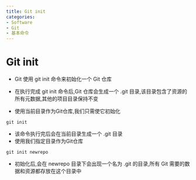 ```yaml
---
title: Git init
categories:
- Software
- Git
- 基本命令
---
```

# Git init

- Git 使用 git init 命令来初始化一个 Git 仓库
- 在执行完成 git init 命令后,Git 仓库会生成一个 .git 目录,该目录包含了资源的所有元数据,其他的项目目录保持不变

- 使用当前目录作为Git仓库,我们只需使它初始化

```shell
git init
```

- 该命令执行完后会在当前目录生成一个 .git 目录
- 使用我们指定目录作为Git仓库

```shell
git init newrepo
```

- 初始化后,会在 newrepo 目录下会出现一个名为 .git 的目录,所有 Git 需要的数据和资源都存放在这个目录中
